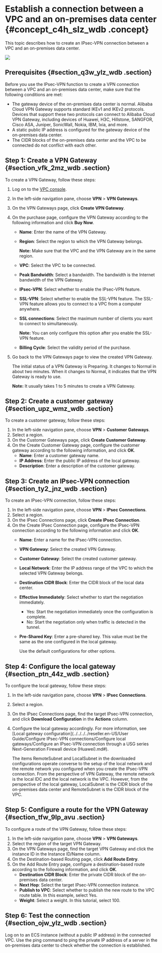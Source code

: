 # Establish a connection between a VPC and an on-premises data center {#concept_c4h_slz_wdb .concept}

This topic describes how to create an IPsec-VPN connection between a VPC and an on-premises data center.

![](http://static-aliyun-doc.oss-cn-hangzhou.aliyuncs.com/assets/img/13351/15675809673312_en-US.png)

## Prerequisites {#section_q3w_ylz_wdb .section}

Before you use the IPsec-VPN function to create a VPN connection between a VPC and an on-premises data center, make sure that the following conditions are met:

-   The gateway device of the on-premises data center is normal. Alibaba Cloud VPN Gateway supports standard IKEv1 and IKEv2 protocols. Devices that support these two protocols can connect to Alibaba Cloud VPN Gateway, including devices of Huawei, H3C, Hillstone, SANGFOR, Cisco ASA, Juniper, SonicWall, Nokia, IBM, Ixia, and more.
-   A static public IP address is configured for the gateway device of the on-premises data center.
-   The CIDR blocks of the on-premises data center and the VPC to be connected do not conflict with each other.

## Step 1: Create a VPN Gateway {#section_vfk_2mz_wdb .section}

To create a VPN Gateway, follow these steps:

1.  Log on to the [VPC console](https://partners-intl.aliyun.com/login-required#/vpc).
2.  In the left-side navigation pane, choose **VPN** \> **VPN Gateways**.
3.  On the VPN Gateways page, click **Create VPN Gateway**.
4.  On the purchase page, configure the VPN Gateway according to the following information and click **Buy Now**.
    -   **Name**: Enter the name of the VPN Gateway.
    -   **Region**: Select the region to which the VPN Gateway belongs.

        **Note:** Make sure that the VPC and the VPN Gateway are in the same region.

    -   **VPC**: Select the VPC to be connected.
    -   **Peak Bandwidth**: Select a bandwidth. The bandwidth is the Internet bandwidth of the VPN Gateway.
    -   **IPsec-VPN**: Select whether to enable the IPsec-VPN feature.
    -   **SSL-VPN**: Select whether to enable the SSL-VPN feature. The SSL-VPN feature allows you to connect to a VPC from a computer anywhere.
    -   **SSL connections**: Select the maximum number of clients you want to connect to simultaneously.

        **Note:** You can only configure this option after you enable the SSL-VPN feature.

    -   **Billing Cycle**: Select the validity period of the purchase.
5.  Go back to the VPN Gateways page to view the created VPN Gateway.

    The initial status of a VPN Gateway is Preparing. It changes to Normal in about two minutes. When it changes to Normal, it indicates that the VPN Gateway is ready to use.

    **Note:** It usually takes 1 to 5 minutes to create a VPN Gateway.


## Step 2: Create a customer gateway {#section_upz_wmz_wdb .section}

To create a customer gateway, follow these steps:

1.  In the left-side navigation pane, choose **VPN** \> **Customer Gateways**.
2.  Select a region.
3.  On the Customer Gateways page, click **Create Customer Gateway**.
4.  On the Create Customer Gateway page, configure the customer gateway according to the following information, and click **OK**.
    -   **Name**: Enter a customer gateway name.
    -   **IP Address**: Enter the public IP address of the local gateway.
    -   **Description**: Enter a description of the customer gateway.

## Step 3: Create an IPsec-VPN connection {#section_ty2_jnz_wdb .section}

To create an IPsec-VPN connection, follow these steps:

1.  In the left-side navigation pane, choose **VPN** \> **IPsec Connections**.
2.  Select a region.
3.  On the IPsec Connections page, click **Create IPsec Connection**.
4.  On the Create IPsec Connection page, configure the IPsec-VPN connection according to the following information and click **OK**.
    -   **Name**: Enter a name for the IPsec-VPN connection.
    -   **VPN Gateway**: Select the created VPN Gateway.
    -   **Customer Gateway**: Select the created customer gateway.
    -   **Local Network**: Enter the IP address range of the VPC to which the selected VPN Gateway belongs.
    -   **Destination CIDR Block**: Enter the CIDR block of the local data center.
    -   **Effective Immediately**: Select whether to start the negotiation immediately.
        -   Yes: Start the negotiation immediately once the configuration is complete.
        -   No: Start the negotiation only when traffic is detected in the tunnel.
    -   **Pre-Shared Key**: Enter a pre-shared key. This value must be the same as the one configured in the local gateway.

        Use the default configurations for other options.


## Step 4: Configure the local gateway {#section_ptn_44z_wdb .section}

To configure the local gateway, follow these steps:

1.  In the left-side navigation pane, choose **VPN** \> **IPsec Connections**.
2.  Select a region.
3.  On the IPsec Connections page, find the target IPsec-VPN connection, and click **Download Configuration** in the **Actions** column.
4.  Configure the local gateway accordingly. For more information, see [Local gateway configuration](../../../../reseller.en-US/User Guide/Configure IPsec-VPN connections/Configure local gateways/Configure an IPsec-VPN connection through a USG series Next-Generation Firewall device (Huawei).md#).

    The items RemoteSubnet and LocalSubnet in the downloaded configurations operate converse to the setup of the local network and the remote network you configured when you create the IPsec-VPN connection. From the perspective of VPN Gateway, the remote network is the local IDC and the local network is the VPC. However, from the perspective of the local gateway, LocalSubnet is the CIDR block of the on-premises data center and RemoteSubnet is the CIDR block of the VPC.


## Step 5: Configure a route for the VPN Gateway {#section_tfw_9lp_avu .section}

To configure a route of the VPN Gateway, follow these steps:

1.  In the left-side navigation pane, choose **VPN** \> **VPN Gateways**.
2.  Select the region of the target VPN Gateway.
3.  On the VPN Gateways page, find the target VPN Gateway and click the instance ID in the Instance ID/Name column.
4.  On the Destination-based Routing page, click **Add Route Entry**.
5.  On the Add Route Entry page, configure a destination-based route according to the following information, and click **OK**.
    -   **Destination CIDR Block**: Enter the private CIDR block of the on-premises data center.
    -   **Next Hop**: Select the target IPsec-VPN connection instance.
    -   **Publish to VPC**: Select whether to publish the new route to the VPC route table. In this example, select Yes.
    -   **Weight**: Select a weight. In this tutorial, select 100.

## Step 6: Test the connection {#section_ojw_ylz_wdb .section}

Log on to an ECS instance \(without a public IP address\) in the connected VPC. Use the ping command to ping the private IP address of a server in the on-premises data center to check whether the connection is established.

